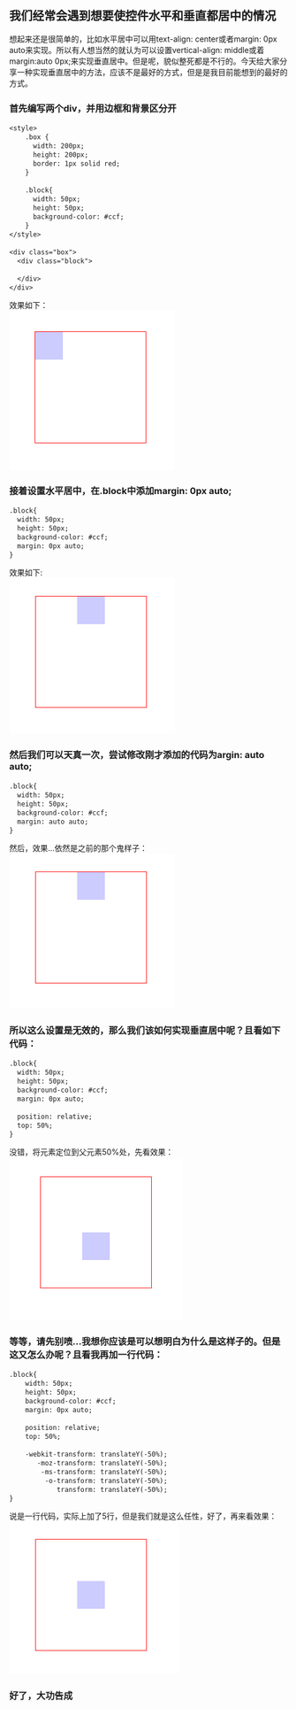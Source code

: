 ## 我们经常会遇到想要使控件水平和垂直都居中的情况  

想起来还是很简单的，比如水平居中可以用text-align: center或者margin: 0px auto来实现。所以有人想当然的就认为可以设置vertical-align: middle或着margin:auto 0px;来实现垂直居中。但是呢，貌似整死都是不行的。今天给大家分享一种实现垂直居中的方法，应该不是最好的方式，但是是我目前能想到的最好的方式。  

### 首先编写两个div，并用边框和背景区分开

    <style>
        .box {
          width: 200px;
          height: 200px;
          border: 1px solid red;
        }

        .block{
          width: 50px;
          height: 50px;
          background-color: #ccf;
        }
    </style>

    <div class="box">
      <div class="block">

      </div>
    </div>
    
效果如下：  
![初始效果](./css3-vertival-middle/vm01.png)

### 接着设置水平居中，在.block中添加margin: 0px auto; 
    .block{
      width: 50px;
      height: 50px;
      background-color: #ccf;
      margin: 0px auto;
    }
    
效果如下:  
![初始效果](./css3-vertival-middle/vm02.png)

### 然后我们可以天真一次，尝试修改刚才添加的代码为argin: auto auto;  
    .block{
      width: 50px;
      height: 50px;
      background-color: #ccf;
      margin: auto auto;
    }
    
然后，效果...依然是之前的那个鬼样子：  
![初始效果](./css3-vertival-middle/vm02.png)

### 所以这么设置是无效的，那么我们该如何实现垂直居中呢？且看如下代码：  
    .block{
      width: 50px;
      height: 50px;
      background-color: #ccf;
      margin: 0px auto;
      
      position: relative;
      top: 50%;
    }
    
没错，将元素定位到父元素50%处，先看效果：  
![初始效果](./css3-vertival-middle/vm03.png)

### 等等，请先别喷...我想你应该是可以想明白为什么是这样子的。但是这又怎么办呢？且看我再加一行代码：  
    .block{
        width: 50px;
        height: 50px;
        background-color: #ccf;
        margin: 0px auto;
        
        position: relative;
        top: 50%;
        
        -webkit-transform: translateY(-50%);
           -moz-transform: translateY(-50%);
            -ms-transform: translateY(-50%);
             -o-transform: translateY(-50%);
                transform: translateY(-50%);
    }

说是一行代码，实际上加了5行，但是我们就是这么任性，好了，再来看效果：  
![初始效果](./css3-vertival-middle/vm04.png)

### 好了，大功告成